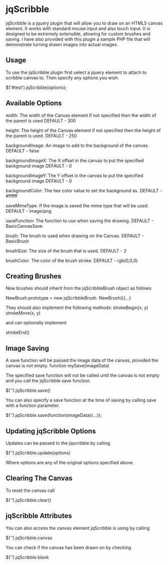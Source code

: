 jqScribble
==========

jqScribble is a jquery plugin that will allow you to draw on an HTML5 canvas element. It works with standard mouse input and also touch input. It is designed to be extremely extensible, allowing for custom brushes and saving. I have also provided with this plugin a sample PHP file that will demonstrate turning drawn images into actual images.

Usage
-----
To use the jqScribble plugin first select a jquery element to attach to scribble canvas to. Then specify any options you wish.

$('#test').jqScribble(options);

Available Options
-----------------
width: The width of the Canvas element if not specified then the width of the parent is used
DEFAULT - 300

height: The height of the Canvas element if not specified then the height of the parent is used.
DEFAULT - 250

backgroundImage: An image to add to the background of the canvas. 
DEFAULT - false

backgroundImageX: The X offset in the canvas to put the specified background image
DEFAULT - 0

backgroundImageY: The Y offset in the canvas to put the specified background image
DEFAULT - 0

backgroundColor: The hex color value to set the background as.
DEFAULT - #ffffff

saveMimeType: If the image is saved the mime type that will be used.
DEFAULT - image/png

saveFunction: The function to use when saving the drawing.
DEFAULT - BasicCanvasSave

brush: The brush to used when drawing on the Canvas.
DEFAULT - BasicBrush

brushSize: The size of the brush that is used.
DEFAULT - 2

brushColor: The color of the brush stroke.
DEFAULT - rgb(0,0,0)

Creating Brushes
----------------
New brushes should inherit from the jqScribbleBrush object as follows:

NewBrush.prototype = new jqScribbleBrush.
NewBrush(){...}

They should also implement the following methods:
strokeBegin(x, y)
strokeMove(x, y)

and can optionally implement

strokeEnd()

Image Saving
------------
A save function will be passed the image data of the canvas, provided the canvas is not empty.
function mySave(imageData)

The specified save function will not be called until the canvas is not empty and you call the jqScribble save function. 

$('').jqScribble.save() 

You can also specify a save function at the time of saving by calling save with a function parameter.

$('').jqScribble.save(function(imageData){...});

Updating jqScribble Options
---------------------------
Updates can be passed to the jqscribble by calling

$('').jqScribble.update(options)

Where options are any of the original options specified above.

Clearing The Canvas
-------------------
To reset the canvas call 

$('').jqScribble.clear()

jqScribble Attributes
---------------------
You can also access the canvas element jqScribble is using by calling

$('').jqScribble.canvas

You can check if the canvas has been drawn on by checking 

$('').jqScribble.blank
